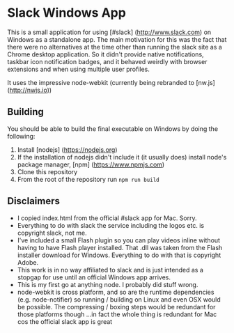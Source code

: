 # Slack Windows App

This is a small application for using [#slack] (http://www.slack.com) on Windows as a standalone app.
The main motivation for this was the fact that there were no alternatives at the time other than running
the slack site as a Chrome desktop application. So it didn't provide native notifications, taskbar icon
notification badges, and it behaved weirdly with browser extensions and when using multiple user profiles.

It uses the impressive node-webkit (currently being rebranded to [nw.js] (http://nwjs.io))

## Building

You should be able to build the final executable on Windows by doing the following:

1. Install [nodejs] (https://nodejs.org)
2. If the installation of nodejs didn't include it (it usually does) install node's package manager, [npm] (https://www.npmjs.com)
2. Clone this repository
3. From the root of the repository run `npm run build`

## Disclaimers

- I copied index.html from the official #slack app for Mac.  Sorry.
- Everything to do with slack the service including the logos etc. is copyright slack, not me.
- I've included a small Flash plugin so you can play videos inline without having to have Flash player installed.  That .dll was taken from the Flash installer download for Windows.  Everything to do with that is copyright Adobe.
- This work is in no way affiliated to slack and is just intended as a stopgap for use until an official Windows app arrives.
- This is my first go at anything node.  I probably did stuff wrong.
- node-webkit is cross platform, and so are the runtime dependencies (e.g. node-notifier)
  so running / building on Linux and even OSX would be possible.
  The compressing / boxing steps would be redundant for those platforms though 
  ...in fact the whole thing is redundant for Mac cos the official slack app is great
